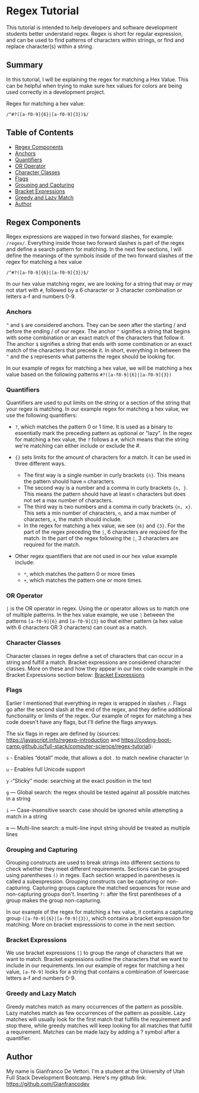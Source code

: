 # Regex Tutorial

This tutorial is intended to help developers and software development students better understand regex. Regex is short for regular expression, and can be used to find patterns of characters within strings, or find and replace character(s) within a string.

## Summary

In this tutorial, I will be explaining the regex for matching a Hex Value. This can be helpful when trying to make sure hex values for colors are being used correctly in a development project.

Regex for matching a hex value: 

```
/^#?([a-f0-9]{6}|[a-f0-9]{3})$/
```

## Table of Contents

- [Regex Components](#regex-components)
- [Anchors](#anchors)
- [Quantifiers](#quantifiers)
- [OR Operator](#or-operator)
- [Character Classes](#character-classes)
- [Flags](#flags)
- [Grouping and Capturing](#grouping-and-capturing)
- [Bracket Expressions](#bracket-expressions)
- [Greedy and Lazy Match](#greedy-and-lazy-match)
- [Author](#author)


## Regex Components

Regex expressions are wapped in two forward slashes, for example: `/regex/`. Everything inside those two forward slashes is part of the regex and define a search pattern for matching. In the next few sections, I will define the meanings of the symbols inside of the two forward slashes of the regex for matching a hex value

```
/^#?([a-f0-9]{6}|[a-f0-9]{3})$/
```

In our hex value matching regex, we are looking for a string that may or may not start with `#`, followed by a 6 character or 3 character combination or letters a-f and numbers 0-9.

### Anchors

`^` and `$` are considered anchors. They can be seen after the starting / and before the ending / of our regex. The anchor `^` signifies a string that begins with some combination or an exact match of the characters that follow it. The anchor `$` signifies a string that ends with some combination or an exact match of the characters that precede it. In short, everything in between the `^` and the `$` represents what patterns the regex should be looking for. 

In our example of regex for matching a hex value, we will be matching a hex value based on the following patterns `#?([a-f0-9]{6}|[a-f0-9]{3})`

### Quantifiers

Quantifiers are used to put limits on the string or a section of the string that your regex is matching. In our example regex for matching a hex value, we use the following quantifiers:

- `?`, which matches the pattern 0 or 1 time. It is used as a binary to essentially mark the preceding pattern as optional or "lazy". In the regex for matching a hex value, the `?` follows a `#`, which means that the string we're matching can either include or exclude the #.
  
- `{}` sets limits for the amount of characters for a match. It can be used in three different ways.
  - The first way is a single number in curly brackets `{n}`. This means the pattern should have `n` characters.
  - The second way is a number and a comma in curly brackets `{n, }`. This means the pattern should have at least `n` characters but does not set a max number of characters.
  - The third way is two numbers and a comma in curly brackets `{n, x}`. This sets a min number of characters, `n`, and a max number of characters, `x`,  the match should include.
  - In the regex for matching a hex value, we see `{6}` and `{3}`. For the part of the regex preceding the `|`, 6 characters are required for the match. In the part of the regex following the `|`, 3 characters are required for the match.
    
- Other regex quantifiers that are not used in our hex value example include:
  - `*`, which matches the pattern 0 or more times
  - `+`, which matches the pattern one or more times. 

### OR Operator

`|` is the OR operator in regex. Using the or operator allows us to match one of multiple patterns. In the hex value example, we use `|` between the patterns `[a-f0-9]{6}` and `[a-f0-9]{3}` so that either pattern (a hex value with 6 characters OR 3 characters) can count as a match.

### Character Classes

Character classes in regex define a set of characters that can occur in a string and fulfill a match. Bracket expressions are considered character classes. More on these and how they appear in our hex code example in the Bracket Expressions section below: [Bracket Expressions](#bracket-expressions)

### Flags

Earlier I mentioned that everything in regex is wrapped in slashes `/`. Flags go after the second slash at the end of the regex, and they define additional functionality or limits of the regex. Our example of regex for matching a hex code doesn't have any flags, but I'll define the flags anyways. 

The six flags in regex are defined by (sources: https://javascript.info/regexp-introduction and https://coding-boot-camp.github.io/full-stack/computer-science/regex-tutorial):

`s` - Enables “dotall” mode, that allows a dot . to match newline character \n 

`u` - Enables full Unicode support

`y` -“Sticky” mode: searching at the exact position in the text 

`g` — Global search: the regex should be tested against all possible matches in a string

`i` — Case-insensitive search: case should be ignored while attempting a match in a string

`m` — Multi-line search: a multi-line input string should be treated as multiple lines

### Grouping and Capturing

Grouping constructs are used to break strings into different sections to check whether they meet different requirements. Sections can be grouped using parentheses `()` in regex. Each section wrapped in parentheses is called a subexpression. Grouping constructs can be capturing or non-capturing. Capturing groups capture the matched sequences for reuse and non-capturing groups don't. Inserting `?:` after the first parentheses of a group makes the group non-capturing.

In our example of the regex for matching a hex value, it contains a capturing group `([a-f0-9]{6}|[a-f0-9]{3})`, which contains a bracket expression for matching. More on bracket expresssions to come in the next section.

### Bracket Expressions

We use bracket expressions `[]` to group the range of characters that we want to match. Bracket expressions outline the characters that we want to include in our requirements. Inn our example of regex for matching a hex value, `[a-f0-9]` looks for a string that contains a combination of lowercase letters a-f and numbers 0-9.

### Greedy and Lazy Match

Greedy matches match as many occurrences of the pattern as possible. Lazy matches match as few occurrences of the pattern as possible. Lazy matches will usually look for the first match that fulfills the requirement and stop there, while greedy matches will keep looking for all matches that fulfill a requirement. Matches can be made lazy by adding a ? symbol after a quantifier. 

## Author

My name is Gianfranco De Vettori. I'm a student at the University of Utah Full Stack Development Bootcamp. Here's my github link: https://github.com/Gianfrancodev


